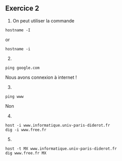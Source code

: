 ## Exercice 2

1. On peut utiliser la commande 
```
hostname -I
```
or 
```
hostname -i
```

2. 
```
ping google.com
```
Nous avons connexion à internet !

3.
```
ping www
```
Non

4.
```
host -i www.informatique.univ-paris-diderot.fr
dig -i www.free.fr
```

5. 
```
host -t MX www.informatique.univ-paris-diderot.fr
dig www.free.fr MX
```
